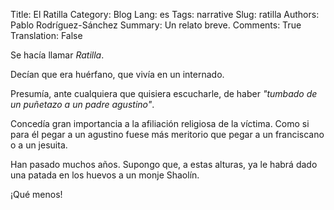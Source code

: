Title: El Ratilla
Category: Blog
Lang: es
Tags: narrative
Slug: ratilla
Authors: Pablo Rodríguez-Sánchez
Summary: Un relato breve.
Comments: True
Translation: False

Se hacía llamar _Ratilla_.

Decían que era huérfano, que vivía en un internado.

Presumía, ante cualquiera que quisiera escucharle, de haber _"tumbado de un puñetazo a un padre agustino"_.

Concedía gran importancia a la afiliación religiosa de la víctima.
Como si para él pegar a un agustino fuese más meritorio que pegar a un franciscano o a un jesuita.

Han pasado muchos años.
Supongo que, a estas alturas, ya le habrá dado una patada en los huevos a un monje Shaolín.

¡Qué menos!